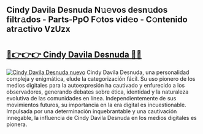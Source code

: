 ## Cindy Davila Desnuda N𝚞𝚎vos desn𝚞dos filtr𝚊dos - Parts-PpO F𝚘tos vid𝚎o - C𝚘ntenido atr𝚊ctivo VzUzx

# <h2><a href="http://mb95u0e.tromn.icu/?c=Cindy+Davila+Desnuda">🔗👉👉👉 Cindy Davila Desnuda 🔗🔗</a></h2>

[![Cindy Davila Desnuda nuevo](https://i.imgur.com/pEAQMta.gif)](http://mb95u0e.tromn.icu/?c=Cindy+Davila+Desnuda)
Cindy Davila Desnuda, una personalidad compleja y enigmática, elude la categorización fácil. Su uso pionero de los medios digitales para la autoexpresión ha cautivado y enfurecido a los observadores, generando debates sobre ética, identidad y la naturaleza evolutiva de las comunidades en línea. Independientemente de sus movimientos futuros, su importancia en la era digital es incuestionable. Impulsada por una determinación inquebrantable y una cautivación innegable, la influencia de Cindy Davila Desnuda en los medios digitales es pionera.
